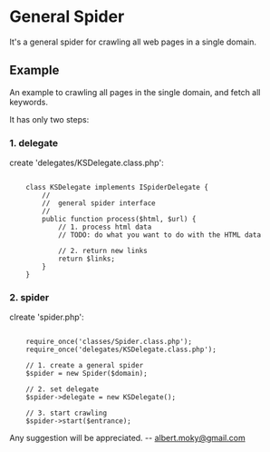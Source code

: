 

# General Spider
It's a general spider for crawling all web pages in a single domain.

## Example
An example to crawling all pages in the single domain, and fetch all keywords.

It has only two steps:
### 1. delegate
create 'delegates/KSDelegate.class.php':
<pre><code>
	class KSDelegate implements ISpiderDelegate {
		//
		//  general spider interface
		//
		public function process($html, $url) {
			// 1. process html data
			// TODO: do what you want to do with the HTML data
			
			// 2. return new links
			return $links;
		}
	}
</code></pre>
### 2. spider
clreate 'spider.php':
<pre><code>
	require_once('classes/Spider.class.php');
	require_once('delegates/KSDelegate.class.php');
	
	// 1. create a general spider
	$spider = new Spider($domain);
	
	// 2. set delegate
	$spider->delegate = new KSDelegate();
	
	// 3. start crawling
	$spider->start($entrance);
</code></pre>

Any suggestion will be appreciated.
-- <albert.moky@gmail.com>

<!-- highlight codes begin -->
<link href="http://cdn.bootcss.com/highlight.js/8.0/styles/monokai_sublime.min.css" rel="stylesheet">  
<script src="http://cdn.bootcss.com/highlight.js/8.0/highlight.min.js"></script>
<script language="javascript">hljs.initHighlightingOnLoad();</script>
<!-- highlight codes end -->
